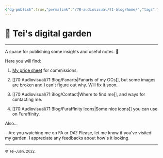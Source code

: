 ```yaml
---
{"dg-publish":true,"permalink":"/70-audiovisual/71-blog/home/","tags":"gardenEntry","dgHomeLink":true,"dgPassFrontmatter":false}
---
```



# 🌱 Tei's digital garden
____
A space for publishing some insights and useful notes. 🌿

Here you will find:
1. [My price sheet](https://teijuan.netlify.app/commissions) for commissions.

1. [[70 Audiovisual/71 Blog/Fanarts|Fanarts of my OCs]], but some images are broken and I can't figure out why. Will fix it soon.

1. [[70 Audiovisual/71 Blog/Contact|Where to find me]], and ways for contacting me.

1. [[70 Audiovisual/71 Blog/Furaffinity Icons|Some nice icons]] you can use on Furaffinity.

Also...

– Are you watching me on FA or DA?
Please, let me know if you've visited my garden. I appreciate any feedbacks about how's it looking.
____
<sub>© Tei-Juan, 2022.</sub>